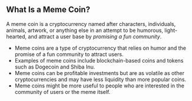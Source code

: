 ## What Is a Meme Coin?

A meme coin is a cryptocurrency named after characters, individuals, animals, artwork, or anything else in an attempt to be humorous, light-hearted, and attract a user base by _promising a fun community_.

-   Meme coins are a type of cryptocurrency that relies on humor and the promise of a fun community to attract users.
-   Examples of meme coins include blockchain-based coins and tokens such as Dogecoin and Shiba Inu.
-   Meme coins can be profitable investments but are as volatile as other cryptocurrencies and may have less liquidity than more popular coins.
-   Meme coins might be more useful to people who are interested in the community of users or the meme itself.
